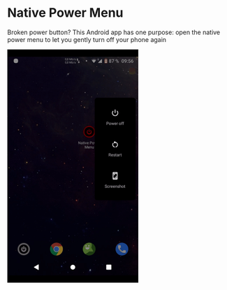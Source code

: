 # Native Power Menu
Broken power button? This Android app has one purpose: open the native power menu to let you gently turn off your phone again

<img src="https://raw.githubusercontent.com/fireinureeyes/native-power-menu/main/native-power-menu.gif" width="300">
